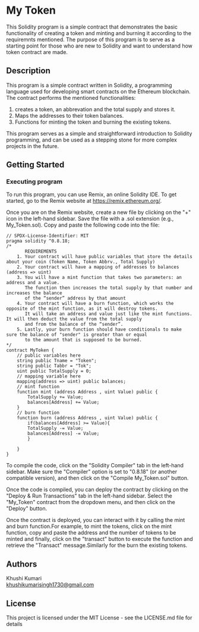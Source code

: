 # My Token

This Solidity program is a simple contract that demonstrates the basic functionality of creating a token and minting and burning it according to the requiremnts mentioned. The purpose of this program is to serve as a starting point for those who are new to Solidity and want to understand how token contract are made.

## Description

This program is a simple contract written in Solidity, a programming language used for developing smart contracts on the Ethereum blockchain. The contract performs the mentioned functionalities:
1. creates a token, an abbrevation and the total supply and stores it.
2. Maps the addresses to their token balances.
3. Functions for minting the token and burning the existing tokens.
 
This program serves as a simple and straightforward introduction to Solidity programming, and can be used as a stepping stone for more complex projects in the future.

## Getting Started

### Executing program

To run this program, you can use Remix, an online Solidity IDE. To get started, go to the Remix website at https://remix.ethereum.org/.

Once you are on the Remix website, create a new file by clicking on the "+" icon in the left-hand sidebar. Save the file with a .sol extension (e.g., My_Token.sol). Copy and paste the following code into the file:


```solidity
// SPDX-License-Identifier: MIT
pragma solidity ^0.8.18;
/*
       REQUIREMENTS
    1. Your contract will have public variables that store the details about your coin (Token Name, Token Abbrv., Total Supply)
    2. Your contract will have a mapping of addresses to balances (address => uint)
    3. You will have a mint function that takes two parameters: an address and a value. 
       The function then increases the total supply by that number and increases the balance 
       of the “sender” address by that amount
    4. Your contract will have a burn function, which works the opposite of the mint function, as it will destroy tokens. 
       It will take an address and value just like the mint functions. It will then deduct the value from the total supply 
       and from the balance of the “sender”.
    5. Lastly, your burn function should have conditionals to make sure the balance of "sender" is greater than or equal 
       to the amount that is supposed to be burned.
*/
contract MyToken {
    // public variables here
    string public Tname = "Token";
    string public Tabbr = "Tok";
    uint public TotalSupply = 0;
    // mapping variable here
    mapping(address => uint) public balances;
    // mint function
    function mint (address Address , uint Value) public {
        TotalSupply += Value;
        balances[Address] += Value;
    }
    // burn function
    function burn (address Address , uint Value) public {
        if(balances[Address] >= Value){
        TotalSupply -= Value;
        balances[Address] -= Value;
        }
        
    }
}
```

To compile the code, click on the "Solidity Compiler" tab in the left-hand sidebar. Make sure the "Compiler" option is set to "0.8.18" (or another compatible version), and then click on the "Compile My_Token.sol" button.

Once the code is compiled, you can deploy the contract by clicking on the "Deploy & Run Transactions" tab in the left-hand sidebar. Select the "My_Token" contract from the dropdown menu, and then click on the "Deploy" button.

Once the contract is deployed, you can interact with it by calling the mint and burn function.For example, to mint the tokens, click on the mint function, copy and paste the address and the number of tokens to be minted and finally, click on the "transact" button to execute the function and retrieve the "Transact" message.Similarly for the burn the existing tokens.

## Authors

Khushi Kumari  
khushikumarisingh1730@gmail.com


## License

This project is licensed under the MIT License - see the LICENSE.md file for details
